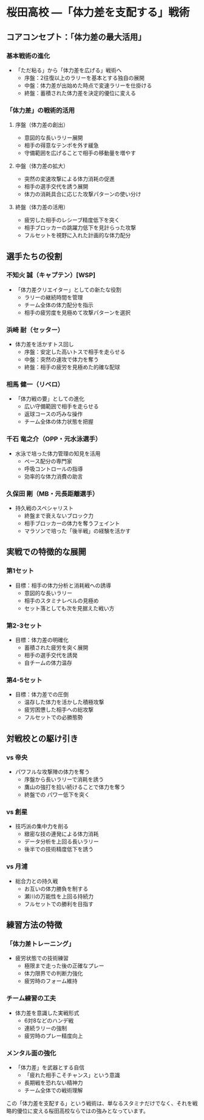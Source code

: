 # 桜田高校 —「体力差を支配する」戦術

## コアコンセプト：「体力差の最大活用」

### 基本戦術の進化
- 「ただ粘る」から「体力差を広げる」戦術へ
  * 序盤：2往復以上のラリーを基本とする独自の展開
  * 中盤：体力差が出始めた時点で変速ラリーを仕掛ける
  * 終盤：蓄積された体力差を決定的優位に変える

### 「体力差」の戦術的活用
1. 序盤（体力差の創出）
   * 意図的な長いラリー展開
   * 相手の得意なテンポを外す緩急
   * 守備範囲を広げることで相手の移動量を増やす

2. 中盤（体力差の拡大）
   * 突然の変速攻撃による体力消耗の促進
   * 相手の選手交代を誘う展開
   * 体力の消耗具合に応じた攻撃パターンの使い分け

3. 終盤（体力差の活用）
   * 疲労した相手のレシーブ精度低下を突く
   * 相手ブロッカーの跳躍力低下を見計らった攻撃
   * フルセットを視野に入れた計画的な体力配分

## 選手たちの役割

### 不知火 誠（キャプテン）[WSP]
- 「体力差クリエイター」としての新たな役割
  * ラリーの継続時間を管理
  * チーム全体の体力配分を指示
  * 相手の疲労度を見極めて攻撃パターンを選択

### 浜崎 耐（セッター）
- 体力差を活かすトス回し
  * 序盤：安定した高いトスで相手を走らせる
  * 中盤：突然の速攻で体力を奪う
  * 終盤：相手の疲労を見極めた的確な配球

### 相馬 健一（リベロ）
- 「体力戦の要」としての進化
  * 広い守備範囲で相手を走らせる
  * 返球コースの巧みな操作
  * チーム全体の体力状態を把握

### 千石 竜之介（OPP・元水泳選手）
- 水泳で培った体力管理の知見を活用
  * ペース配分の専門家
  * 呼吸コントロールの指導
  * 効率的な体力消費の助言

### 久保田 剛（MB・元長距離選手）
- 持久戦のスペシャリスト
  * 終盤まで衰えないブロック力
  * 相手ブロッカーの体力を奪うフェイント
  * マラソンで培った「後半戦」の経験を活かす

## 実戦での特徴的な展開

### 第1セット
- 目標：相手の体力分析と消耗戦への誘導
  * 意図的な長いラリー
  * 相手のスタミナレベルの見極め
  * セット落としても次を見据えた戦い方

### 第2-3セット
- 目標：体力差の明確化
  * 蓄積された疲労を突く展開
  * 相手の選手交代を誘発
  * 自チームの体力温存

### 第4-5セット
- 目標：体力差での圧倒
  * 温存した体力を活かした積極攻撃
  * 疲労困憊した相手への総攻撃
  * フルセットでの必勝態勢

## 対戦校との駆け引き

### vs 帝央
- パワフルな攻撃陣の体力を奪う
  * 序盤から長いラリーで消耗を誘う
  * 鷹山の強打を拾い続けることで体力を奪う
  * 終盤での パワー低下を突く

### vs 創星
- 技巧派の集中力を削る
  * 緻密な技の連発による体力消耗
  * データ分析を上回る長いラリー
  * 後半での技術精度低下を誘う

### vs 月浦
- 総合力との持久戦
  * お互いの体力勝負を制する
  * 瀬川の万能性を上回る持続力
  * フルセットでの勝利を目指す

## 練習方法の特徴

### 「体力差トレーニング」
- 疲労状態での技術練習
  * 極限まで走った後の正確なプレー
  * 体力限界での判断力強化
  * 疲労時のフォーム維持

### チーム練習の工夫
- 体力差を意識した実戦形式
  * 6対8などのハンデ戦
  * 連続ラリーの強制
  * 疲労時のプレー精度向上

### メンタル面の強化
- 「体力差」を武器とする自信
  * 「疲れた相手こそチャンス」という意識
  * 長期戦を恐れない精神力
  * チーム全体での戦術理解

この「体力差を支配する」という戦術は、単なるスタミナだけでなく、それを戦略的優位に変える桜田高校ならではの強みとなっています。
